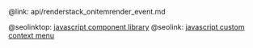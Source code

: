 @link: api/renderstack_onitemrender_event.md

@seolinktop: [javascript component library](https://webix.com)
@seolink: [javascript custom context menu](https://webix.com/widget/contextmenu/)